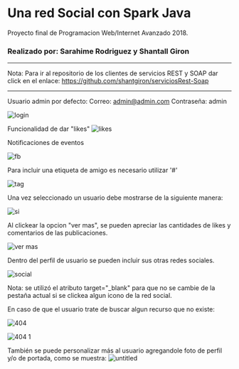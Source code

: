 # Una red Social con Spark Java
Proyecto final de Programacion Web/Internet Avanzado 2018.
### Realizado por: Sarahime Rodriguez y Shantall Giron
________________________________________________________________________________________________________________________________________

Nota: Para ir al repositorio de los clientes de servicios REST y SOAP dar click en el enlace: https://github.com/shantgiron/serviciosRest-Soap
________________________________________________________________________________________________________________________________________
Usuario admin por defecto:
Correo: admin@admin.com
Contraseña: admin

![login](https://user-images.githubusercontent.com/16060112/43677550-81793b1c-97b8-11e8-9ad7-0225d7d4ed6b.png)

Funcionalidad de dar "likes"
![likes](https://user-images.githubusercontent.com/37910237/43692204-945880f8-98f3-11e8-9e1d-650cf2290660.png)


Notificaciones de eventos

![fb](https://user-images.githubusercontent.com/16060112/43677588-2c813028-97b9-11e8-8311-829ce4a4468c.jpg)

Para incluir una etiqueta de amigo es necesario utilizar '#'

![tag](https://user-images.githubusercontent.com/16060112/43677598-74849428-97b9-11e8-9554-289bb767ce5a.jpg)

Una vez seleccionado un usuario debe mostrarse de la siguiente manera:

![si](https://user-images.githubusercontent.com/16060112/43677613-b980eeb4-97b9-11e8-807b-9051ab68fd6c.jpg)

Al clickear la opcion "ver mas", se pueden apreciar las cantidades de likes y comentarios de las publicaciones.

![ver mas](https://user-images.githubusercontent.com/16060112/43677638-10771f0e-97ba-11e8-983e-9b214d252c6e.jpg)

Dentro del perfil de usuario se pueden incluir sus otras redes sociales.

![social](https://user-images.githubusercontent.com/16060112/43677671-cc8ec912-97ba-11e8-8164-6d1fdc6ce8b8.jpg)

Nota: se utilizó el atributo target="_blank" para que no se cambie de la pestaña actual si se clickea algun icono de la red social.

En caso de que el usuario trate de buscar algun recurso que no existe:

![404](https://user-images.githubusercontent.com/16060112/43677780-afe9a794-97bc-11e8-81cd-bb32ff3d6eb4.png)

![404 1](https://user-images.githubusercontent.com/16060112/43677782-bc2999ba-97bc-11e8-9d1a-b52867928b17.png)

También se puede personalizar más al usuario agregandole foto de perfil y/o de portada, como se muestra:
![untitled](https://user-images.githubusercontent.com/37910237/43678819-239ed9fe-97e8-11e8-8980-57dd0971c6d1.png)

